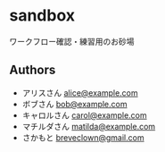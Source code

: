 ﻿sandbox
=======

ワークフロー確認・練習用のお砂場

## Authors
- アリスさん <alice@example.com>
- ボブさん <bob@example.com>
- キャロルさん <carol@example.com>
- マチルダさん <matilda@example.com>
- さかもと <breveclown@gmail.com>
